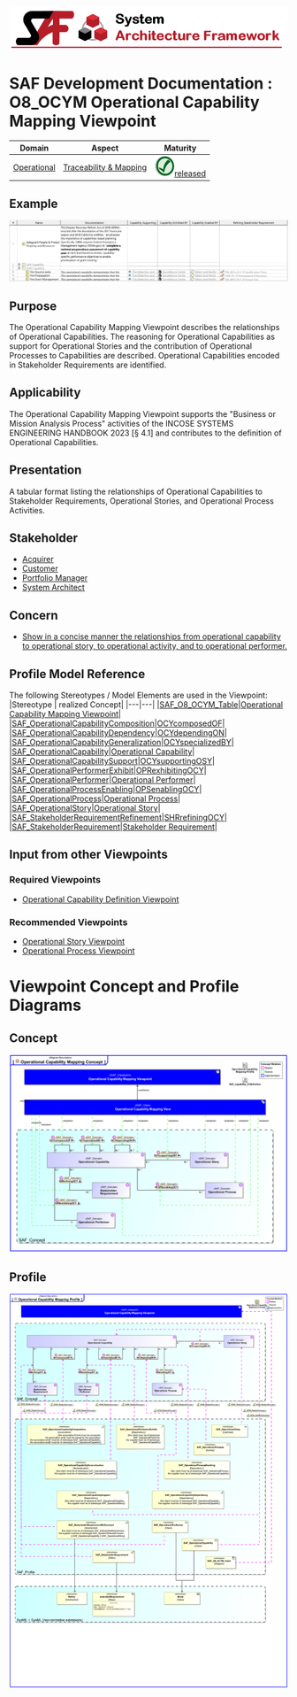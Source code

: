 ![System Architecture Framework](../../diagrams/Banner_SAF.png)
# SAF Development Documentation : **O8_OCYM** Operational Capability Mapping Viewpoint
|**Domain**|**Aspect**|**Maturity**|
| --- | --- | --- |
|[Operational](../../domains.md#Domain-Operational)|[Traceability & Mapping](../../aspects.md#Aspect-Traceability-&-Mapping)|![Released](../../diagrams/Symbol_confirmed.png )[released](../../using-saf/maturity.md#released)|
## Example
![Operational-Capability-Mapping-Viewpoint-primary-example.svg](../../diagrams/vp-examples/Operational-Capability-Mapping-Viewpoint-primary-example.svg)
## Purpose
The Operational Capability Mapping Viewpoint describes the relationships of Operational Capabilities. The reasoning for Operational Capabilities as support for Operational Stories and the contribution of Operational Processes to Capabilities are described. Operational Capabilities encoded in Stakeholder Requirements are identified.
## Applicability
The Operational Capability Mapping Viewpoint supports the "Business or Mission Analysis Process" activities of the INCOSE SYSTEMS ENGINEERING HANDBOOK 2023 [§ 4.1] and contributes to the definition of Operational Capabilities.
## Presentation
A tabular format listing the relationships of Operational Capabilities to Stakeholder Requirements, Operational Stories, and Operational Process Activities.

## Stakeholder
* [Acquirer](../../stakeholders.md#Acquirer)
* [Customer](../../stakeholders.md#Customer)
* [Portfolio Manager](../../stakeholders.md#Portfolio-Manager)
* [System Architect](../../stakeholders.md#System-Architect)
## Concern
* [Show in a concise manner the relationships from operational capability to operational story, to operational activity, and to operational performer.](../../concerns.md#_2021x_2_8710274_1674576758591_594647_23070)
## Profile Model Reference
The following Stereotypes / Model Elements are used in the Viewpoint:
|Stereotype | realized Concept|
|---|---|
|[SAF_O8_OCYM_Table](../../stereotypes.md#SAF_O8_OCYM_Table)|[Operational Capability Mapping Viewpoint](../concept/concepts.md#Operational-Capability-Mapping-Viewpoint)|
|[SAF_OperationalCapabilityComposition](../../stereotypes.md#SAF_OperationalCapabilityComposition)|[OCYcomposedOF](../concept/concepts.md#OCYcomposedOF)|
|[SAF_OperationalCapabilityDependency](../../stereotypes.md#SAF_OperationalCapabilityDependency)|[OCYdependingON](../concept/concepts.md#OCYdependingON)|
|[SAF_OperationalCapabilityGeneralization](../../stereotypes.md#SAF_OperationalCapabilityGeneralization)|[OCYspecializedBY](../concept/concepts.md#OCYspecializedBY)|
|[SAF_OperationalCapability](../../stereotypes.md#SAF_OperationalCapability)|[Operational Capability](../concept/concepts.md#Operational-Capability)|
|[SAF_OperationalCapabilitySupport](../../stereotypes.md#SAF_OperationalCapabilitySupport)|[OCYsupportingOSY](../concept/concepts.md#OCYsupportingOSY)|
|[SAF_OperationalPerformerExhibit](../../stereotypes.md#SAF_OperationalPerformerExhibit)|[OPRexhibitingOCY](../concept/concepts.md#OPRexhibitingOCY)|
|[SAF_OperationalPerformer](../../stereotypes.md#SAF_OperationalPerformer)|[Operational Performer](../concept/concepts.md#Operational-Performer)|
|[SAF_OperationalProcessEnabling](../../stereotypes.md#SAF_OperationalProcessEnabling)|[OPSenablingOCY](../concept/concepts.md#OPSenablingOCY)|
|[SAF_OperationalProcess](../../stereotypes.md#SAF_OperationalProcess)|[Operational Process](../concept/concepts.md#Operational-Process)|
|[SAF_OperationalStory](../../stereotypes.md#SAF_OperationalStory)|[Operational Story](../concept/concepts.md#Operational-Story)|
|[SAF_StakeholderRequirementRefinement](../../stereotypes.md#SAF_StakeholderRequirementRefinement)|[SHRrefiningOCY](../concept/concepts.md#SHRrefiningOCY)|
|[SAF_StakeholderRequirement](../../stereotypes.md#SAF_StakeholderRequirement)|[Stakeholder Requirement](../concept/concepts.md#Stakeholder-Requirement)|
## Input from other Viewpoints
### Required Viewpoints
* [Operational Capability Definition Viewpoint](Operational-Capability-Definition-Viewpoint.md)
### Recommended Viewpoints
* [Operational Story Viewpoint](Operational-Story-Viewpoint.md)
* [Operational Process Viewpoint](Operational-Process-Viewpoint.md)
# Viewpoint Concept and Profile Diagrams
## Concept
![Operational Capability Mapping Concept](diagrams/Operational-Capability-Mapping-Concept.svg)
## Profile
![Operational Capability Mapping Profile](diagrams/Operational-Capability-Mapping-Profile.svg)
